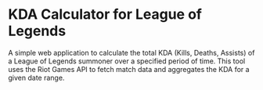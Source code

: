 # KDA Calculator for League of Legends

A simple web application to calculate the total KDA (Kills, Deaths, Assists) of a League of Legends summoner over a specified period of time. This tool uses the Riot Games API to fetch match data and aggregates the KDA for a given date range.
